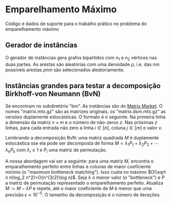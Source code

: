 # Emparelhamento Máximo

Código e dados de suporte para o trabalho prático no problema do emparelhamento máximo

## Gerador de instâncias

O gerador de instâncias gera grafos bipartidos com $n_1$ e $n_2$ vértices nas duas partes. As arestas são aleatórias com uma densidade $\rho$, i.e. das $nm$ possíveis arestas $\rho nm$ são selecionados aleatoriamente.

## Instâncias grandes para testar a decomposição Birkhoff-von Neumann (BvN)

Se encontram no subdiretório "bm". As instâncias são do [Matrix Market](https://math.nist.gov/MatrixMarket). O nomes "matrix.mtx.gz" são as matrizes originais, os "matrix.dsm.mtx.gz" as versões duplamente estocásticas. O formato é o seguinte. Na primeira linha a dimensão da matriz $n\times m$ e o número de não-zeros $z$. Nas próximas $z$ linhas, para cada entrada não zero a linha $i\in[n]$, coluna $j\in[m]$ e valor $v$.

Lembrando a decomposição BvN: uma matriz quadrada $M$ é duplamente estocástica sse ela pode ser decomposta de forma $M=\lambda_1 P_1+\lambda_2 P_2+\cdots\lambda_k P_k$ com $\lambda_i\leq 1$ e $P_i$ uma matriz de permutação.

A nossa abordagem vai ser a seguinte: para uma matriz $M$, encontra o emparalhemento perfeito entre linhas e colunas de maior coeficiente mínimo (o "maximum bottleneck matching"). Isso custa no máximo $O(\sqrt n n\log_2 n^2)=O(n^{3/2}\log n)$. Seja $\lambda$ o menor valor (o "bottleneck") e $P$ a matriz de permutação representado o emparelhamento perfeito. Atualiza $M:=M-\lambda P$ e repete, até o maior coeficiente de $M$ é menor que uma precisão $\epsilon\approx 10^{-5}$. O tamanho da decomposição é o número de iterações.

